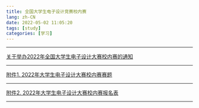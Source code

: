 ```yaml
---
title: 全国大学生电子设计竞赛校内赛
lang: zh-CN
date: 2022-05-02 11:05:20
tags: [study]
categories: [学习]
---
```


---

[关于举办2022年全国大学生电子设计大赛校内赛的通知](关于举办2022年全国大学生电子设计大赛校内赛的通知.pdf)

---

[附件1. 2022年大学生电子设计大赛校内赛赛题](附件1.2022年大学生电子设计大赛校内赛赛题.pdf)

---

[附件2. 2022年大学生电子设计大赛校内赛报名表](附件2.2022年大学生电子设计大赛校内赛报名表.xlsx)

---
